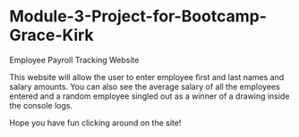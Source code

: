# Module-3-Project-for-Bootcamp-Grace-Kirk
Employee Payroll Tracking Website

This website will allow the user to enter employee first and last names and salary amounts.
You can also see the average salary of all the employees entered and a random employee singled out as a winner of a drawing inside the console logs.

Hope you have fun clicking around on the site!
